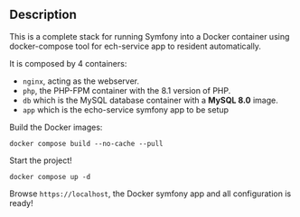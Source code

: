 ## Description

This is a complete stack for running Symfony into a Docker container using docker-compose tool for ech-service app to resident automatically.

It is composed by 4 containers:

- `nginx`, acting as the webserver.
- `php`, the PHP-FPM container with the 8.1 version of PHP.
- `db` which is the MySQL database container with a **MySQL 8.0** image.
- `app` which is the echo-service symfony app to be setup

Build the Docker images:

    docker compose build --no-cache --pull

Start the project!

    docker compose up -d

Browse `https://localhost`, the Docker symfony app and all configuration is ready!
